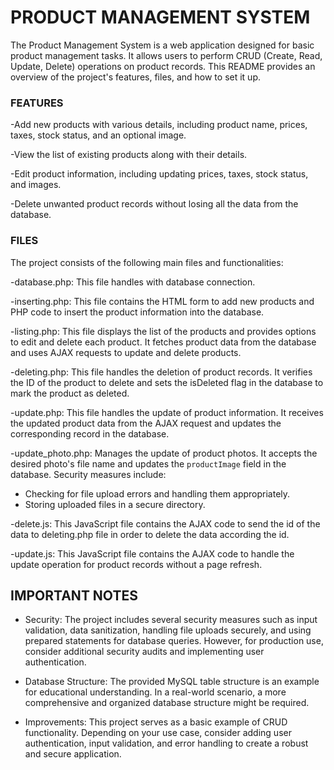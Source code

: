 # PRODUCT MANAGEMENT SYSTEM
    
The Product Management System is a web application designed for basic product management tasks. It allows users to perform CRUD (Create, Read, Update, Delete) operations on product records. This README provides an overview of the project's features, files, and how to set it up.

### FEATURES
-Add new products with various details, including product name, prices, taxes, stock status, and an optional image.

-View the list of existing products along with their details.

-Edit product information, including updating prices, taxes, stock status, and images.

-Delete unwanted product records without losing all the data from the database.

### FILES
The project consists of the following main files and functionalities:
    
-database.php: This file handles with database connection.
    
-inserting.php: This file contains the HTML form to add new products and PHP code to insert the product information into the database.
    
-listing.php: This file displays the list of the products and provides options to edit and delete each product. It fetches product data from the database and uses AJAX requests to update and delete products.
    
-deleting.php: This file handles the deletion of product records. It verifies the ID of the product to delete and sets the isDeleted flag in the database to mark the product as deleted.
    
-update.php: This file handles the update of product information. It receives the updated product data from the AJAX request and updates the corresponding record in the database.

-update_photo.php: Manages the update of product photos. It accepts the desired photo's file name and updates the `productImage` field in the database. Security measures include:
- Checking for file upload errors and handling them appropriately.
- Storing uploaded files in a secure directory.
    
-delete.js: This JavaScript file contains the AJAX code to send the id of the data to deleting.php file in order to delete the data according the id.
    
-update.js: This JavaScript file contains the AJAX code to handle the update operation for product records without a page refresh.

## IMPORTANT NOTES
- Security: The project includes several security measures such as input validation, data sanitization, handling file uploads securely, and using prepared statements for database queries. However, for production use, consider additional security audits and implementing user authentication.

- Database Structure: The provided MySQL table structure is an example for educational understanding. In a real-world scenario, a more comprehensive and organized database structure might be required.

- Improvements: This project serves as a basic example of CRUD functionality. Depending on your use case, consider adding user authentication, input validation, and error handling to create a robust and secure application.

